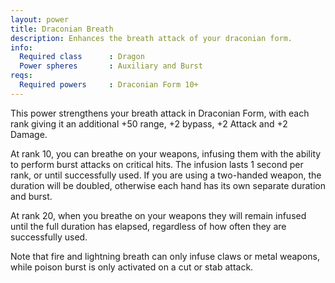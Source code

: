 ```yaml
---
layout: power
title: Draconian Breath
description: Enhances the breath attack of your draconian form.
info:
  Required class      : Dragon
  Power spheres       : Auxiliary and Burst
reqs:
  Required powers     : Draconian Form 10+
---
```


This power strengthens your breath attack in Draconian Form, with each rank
giving it an additional +50 range, +2 bypass, +2 Attack and +2 Damage.

At rank 10, you can breathe on your weapons, infusing them with the ability to
perform burst attacks on critical hits.  The infusion lasts 1 second per rank,
or until successfully used.  If you are using a two-handed weapon, the duration
will be doubled, otherwise each hand has its own separate duration and burst.

At rank 20, when you breathe on your weapons they will remain infused until the
full duration has elapsed, regardless of how often they are successfully used.

Note that fire and lightning breath can only infuse claws or metal weapons,
while poison burst is only activated on a cut or stab attack.
